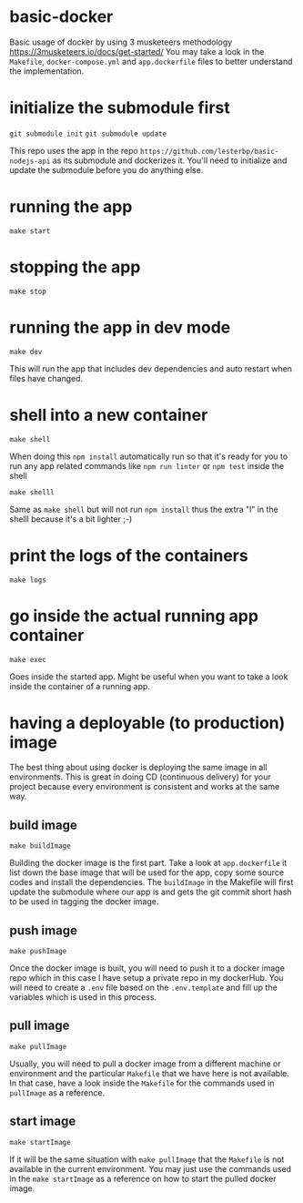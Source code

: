 # basic-docker
Basic usage of docker by using 3 musketeers methodology https://3musketeers.io/docs/get-started/
You may take a look in the `Makefile`, `docker-compose.yml` and `app.dockerfile` files to better understand the implementation.

# initialize the submodule first
`git submodule init`
`git submodule update`

This repo uses the app in the repo `https://github.com/lesterbp/basic-nodejs-api` as its submodule and dockerizes it. You'll need to initialize and update the submodule before you do anything else.

# running the app
`make start`

# stopping the app
`make stop`

# running the app in dev mode
`make dev`

This will run the app that includes dev dependencies and auto restart when files have changed.

# shell into a new container
`make shell`

When doing this `npm install` automatically run so that it's ready for you to run any app related commands like `npm run linter` or `npm test` inside the shell


`make shelll`

Same as `make shell` but will not run `npm install` thus the extra "l" in the shelll because it's a bit lighter ;-)

# print the logs of the containers
`make logs`

# go inside the actual running app container
`make exec`

Goes inside the started app. Might be useful when you want to take a look inside the container of a running app.


# having a deployable (to production) image
The best thing about using docker is deploying the same image in all environments. This is great in doing CD (continuous delivery) for your project because every environment is consistent and works at the same way.

## build image
`make buildImage`

Building the docker image is the first part. Take a look at `app.dockerfile` it list down the base image that will be used for the app, copy some source codes and install the dependencies. The `buildImage` in the Makefile will first update the submodule where our app is and gets the git commit short hash to be used in tagging the docker image.

## push image
`make pushImage`

Once the docker image is built, you will need to push it to a docker image repo which in this case I have setup a private repo in my dockerHub. You will need to create a `.env` file based on the `.env.template` and fill up the variables which is used in this process.

## pull image
`make pullImage`

Usually, you will need to pull a docker image from a different machine or environment and the particular `Makefile` that we have here is not available. In that case, have a look inside the `Makefile` for the commands used in `pullImage` as a reference.

## start image
`make startImage`

If it will be the same situation with `make pullImage` that the `Makefile` is not available in the current environment. You may just use the commands used in the `make startImage` as a reference on how to start the pulled docker image.
